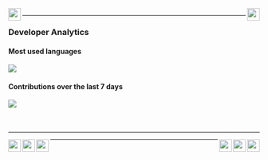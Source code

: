 <img src="https://williamgregorio.com/assets/logo.png" width="25" height="25" align="left"/>
<img src="https://williamgregorio.com/assets/logo.png" width="25" height="25" align="right"/>
<hr>


<div>
  <h3>Developer Analytics</h3>
      <div>
        <h4>Most used languages</h4>
        <img align="center" src="https://github-readme-stats.vercel.app/api/top-langs/?username=williamgregorio&layout=pie&hide_title=true&langs_count=8&hide=html" />
          <h4>Contributions over the last 7 days</h4>
        <img align="left" src="https://github-readme-activity-graph.vercel.app/graph?username=williamgregorio&theme=github-light&hide_title=true&hide_border=true&radius=12&height=50&days=7" />
      </div>
  <br>
</div>
<br>
<div>
<br>
<hr>
<img src="https://williamgregorio.com/assets/logo.png" width="25" height="25" align="right"/>
<img src="https://williamgregorio.com/assets/logo.png" width="25" height="25" align="left"/>
<img src="https://williamgregorio.com/assets/logo.png" width="25" height="25" align="right"/>
<img src="https://williamgregorio.com/assets/logo.png" width="25" height="25" align="left"/>
<img src="https://williamgregorio.com/assets/logo.png" width="25" height="25" align="right"/>
<img src="https://williamgregorio.com/assets/logo.png" width="25" height="25" align="left"/>
<hr>
